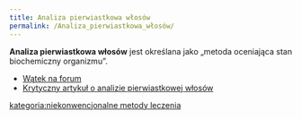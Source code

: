 ```yaml
---
title: Analiza pierwiastkowa włosów
permalink: /Analiza_pierwiastkowa_włosów/
---
```


**Analiza pierwiastkowa włosów** jest określana jako „metoda oceniająca stan biochemiczny organizmu”.

-   [Wątek na forum](http://www.atopowe-zapalenie.pl/forum/viewtopic.php?p=17501#p17501)
-   [Krytyczny artykuł o analizie pierwiastkowej włosów](http://www.handsomemen.pl/wlosy,wlosy,analiza_pierwiastkowa_wlosa.html)

[kategoria:niekonwencjonalne metody leczenia](/atopedia/kategoria:niekonwencjonalne_metody_leczenia "wikilink")